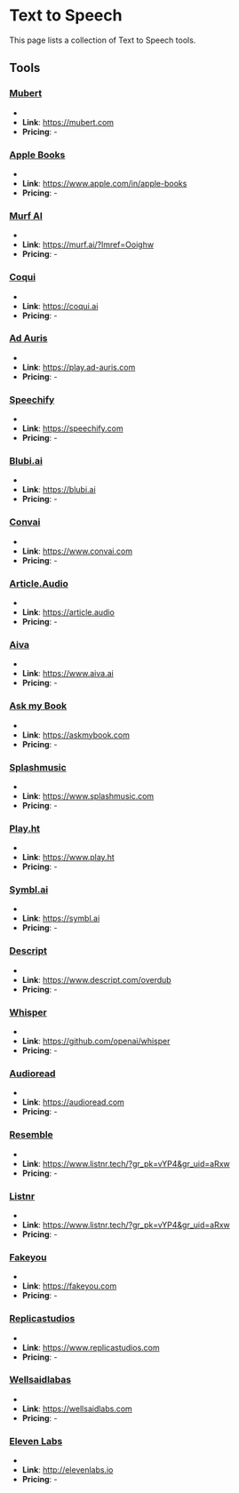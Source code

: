 # Text to Speech

This page lists a collection of Text to Speech tools.

## Tools

### [Mubert](https://mubert.com)
-
- **Link**: https://mubert.com
- **Pricing**: -

### [Apple Books](https://www.apple.com/in/apple-books)
-
- **Link**: https://www.apple.com/in/apple-books
- **Pricing**: -

### [Murf AI](https://murf.ai/?lmref=Ooighw)
-
- **Link**: https://murf.ai/?lmref=Ooighw
- **Pricing**: -

### [Coqui](https://coqui.ai)
-
- **Link**: https://coqui.ai
- **Pricing**: -

### [Ad Auris](https://play.ad-auris.com)
-
- **Link**: https://play.ad-auris.com
- **Pricing**: -

### [Speechify](https://speechify.com)
-
- **Link**: https://speechify.com
- **Pricing**: -

### [Blubi.ai](https://blubi.ai)
-
- **Link**: https://blubi.ai
- **Pricing**: -

### [Convai](https://www.convai.com)
-
- **Link**: https://www.convai.com
- **Pricing**: -

### [Article.Audio](https://article.audio)
-
- **Link**: https://article.audio
- **Pricing**: -

### [Aiva](https://www.aiva.ai)
-
- **Link**: https://www.aiva.ai
- **Pricing**: -

### [Ask my Book](https://askmybook.com)
-
- **Link**: https://askmybook.com
- **Pricing**: -

### [Splashmusic](https://www.splashmusic.com)
-
- **Link**: https://www.splashmusic.com
- **Pricing**: -

### [Play.ht](https://www.play.ht)
-
- **Link**: https://www.play.ht
- **Pricing**: -

### [Symbl.ai](https://symbl.ai)
-
- **Link**: https://symbl.ai
- **Pricing**: -

### [Descript](https://www.descript.com/overdub)
-
- **Link**: https://www.descript.com/overdub
- **Pricing**: -

### [Whisper](https://github.com/openai/whisper)
-
- **Link**: https://github.com/openai/whisper
- **Pricing**: -

### [Audioread](https://audioread.com)
-
- **Link**: https://audioread.com
- **Pricing**: -

### [Resemble](https://www.listnr.tech/?gr_pk=vYP4&gr_uid=aRxw)
-
- **Link**: https://www.listnr.tech/?gr_pk=vYP4&gr_uid=aRxw
- **Pricing**: -

### [Listnr](https://www.listnr.tech/?gr_pk=vYP4&gr_uid=aRxw)
-
- **Link**: https://www.listnr.tech/?gr_pk=vYP4&gr_uid=aRxw
- **Pricing**: -

### [Fakeyou](https://fakeyou.com)
-
- **Link**: https://fakeyou.com
- **Pricing**: -

### [Replicastudios](https://www.replicastudios.com)
-
- **Link**: https://www.replicastudios.com
- **Pricing**: -

### [Wellsaidlabas](https://wellsaidlabs.com)
-
- **Link**: https://wellsaidlabs.com
- **Pricing**: -

### [Eleven Labs](http://elevenlabs.io)
-
- **Link**: http://elevenlabs.io
- **Pricing**: -

